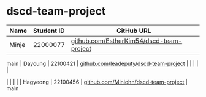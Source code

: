 # dscd-team-project

| Name    | Student ID | GitHub URL |
|---------|------------|------------|
| Minje | 22000077 | [github.com/EstherKim54/dscd-team-project](https://github.com/EstherKim54/dscd-team-project.git) |
 main
| Dayoung | 22100421   | [github.com/leadeputy/dscd-team-project](https://github.com/leadeputy/dscd-team-project.git) |
|         |            |            |

|         |            |            |
| Hagyeong | 22100456 | [github.com/Miniohn/dscd-team-project](https://github.com/Miniohn/dscd-team-project.git) |
 main
